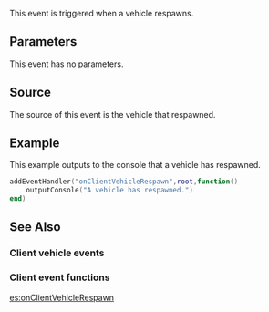 This event is triggered when a vehicle respawns.

Parameters
----------

This event has no parameters.

Source
------

The source of this event is the vehicle that respawned.

Example
-------

This example outputs to the console that a vehicle has respawned.

``` lua
addEventHandler("onClientVehicleRespawn",root,function()
    outputConsole("A vehicle has respawned.")
end)
```

See Also
--------

### Client vehicle events

### Client event functions

[es:onClientVehicleRespawn](/es:onClientVehicleRespawn.md "wikilink")
